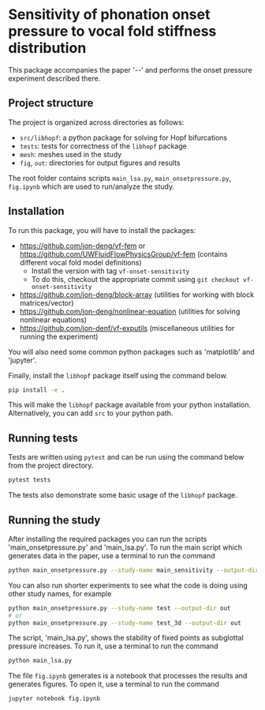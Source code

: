 # Sensitivity of phonation onset pressure to vocal fold stiffness distribution

This package accompanies the paper '--' and performs the onset pressure experiment described there.

## Project structure

The project is organized across directories as follows:

- `src/libhopf`: a python package for solving for Hopf bifurcations
- `tests`: tests for correctness of the `libhopf` package
- `mesh`: meshes used in the study
- `fig`, `out`: directories for output figures and results

The root folder contains scripts `main_lsa.py`, `main_onsetpressure.py`, `fig.ipynb`
which are used to run/analyze the study.

## Installation

To run this package, you will have to install the packages:

- <https://github.com/jon-deng/vf-fem> or <https://github.com/UWFluidFlowPhysicsGroup/vf-fem> (contains different vocal fold model definitions)
  - Install the version with tag `vf-onset-sensitivity`
  - To do this, checkout the appropriate commit using `git checkout vf-onset-sensitivity`
- <https://github.com/jon-deng/block-array> (utilities for working with block matrices/vector)
- <https://github.com/jon-deng/nonlinear-equation> (utilities for solving nonlinear equations)
- <https://github.com/jon-denf/vf-exputils> (miscellaneous utilities for running the experiment)

You will also need some common python packages such as 'matplotlib' and 'jupyter'.

Finally, install the `libhopf` package itself using the command below.

```bash
pip install -e .
```

This will make the `libhopf` package available from your python installation.
Alternatively, you can add `src` to your python path.

## Running tests

Tests are written using `pytest` and can be run using the command below from the project directory.

```bash
pytest tests
```

The tests also demonstrate some basic usage of the `libhopf` package.

## Running the study

After installing the required packages you can run the scripts 'main_onsetpressure.py' and 'main_lsa.py'.
To run the main script which generates data in the paper, use a terminal to run the command

```bash
python main_onsetpressure.py --study-name main_sensitivity --output-dir out
```

You can also run shorter experiments to see what the code is doing using other study names, for example

```bash
python main_onsetpressure.py --study-name test --output-dir out
# or
python main_onsetpressure.py --study-name test_3d --output-dir out
```

The script, 'main_lsa.py', shows the stability of fixed points as subglottal pressure increases.
To run it, use a terminal to run the command

```bash
python main_lsa.py
```

The file `fig.ipynb` generates is a notebook that processes the results and generates figures.
To open it, use a terminal to run the command

```bash
jupyter notebook fig.ipynb
```
